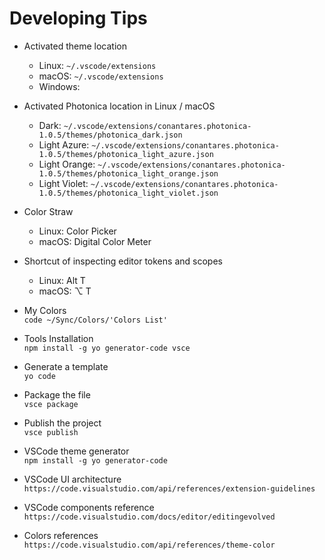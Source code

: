 # Developing Tips

* Activated theme location  
  * Linux: `~/.vscode/extensions`  
  * macOS: `~/.vscode/extensions`  
  * Windows:

* Activated Photonica location in Linux / macOS  
  * Dark: `~/.vscode/extensions/conantares.photonica-1.0.5/themes/photonica_dark.json`  
  * Light Azure: `~/.vscode/extensions/conantares.photonica-1.0.5/themes/photonica_light_azure.json`  
  * Light Orange: `~/.vscode/extensions/conantares.photonica-1.0.5/themes/photonica_light_orange.json`  
  * Light Violet: `~/.vscode/extensions/conantares.photonica-1.0.5/themes/photonica_light_violet.json`  

* Color Straw  
  * Linux:      Color Picker
  * macOS:      Digital Color Meter

* Shortcut of inspecting editor tokens and scopes  
  * Linux:      Alt T  
  * macOS:      ⌥ T  

* My Colors  
  `code ~/Sync/Colors/'Colors List'`

* Tools Installation  
  `npm install -g yo generator-code vsce`

* Generate a template  
  `yo code`

* Package the file  
  `vsce package`

* Publish the project  
  `vsce publish`

* VSCode theme generator  
  `npm install -g yo generator-code`

* VSCode UI architecture  
  `https://code.visualstudio.com/api/references/extension-guidelines`

* VSCode components reference
  `https://code.visualstudio.com/docs/editor/editingevolved`

* Colors references  
  `https://code.visualstudio.com/api/references/theme-color`
